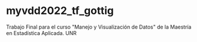 # myvdd2022_tf_gottig
Trabajo Final para el curso "Manejo y Visualización de Datos" de la Maestría en Estadística Aplicada. UNR
